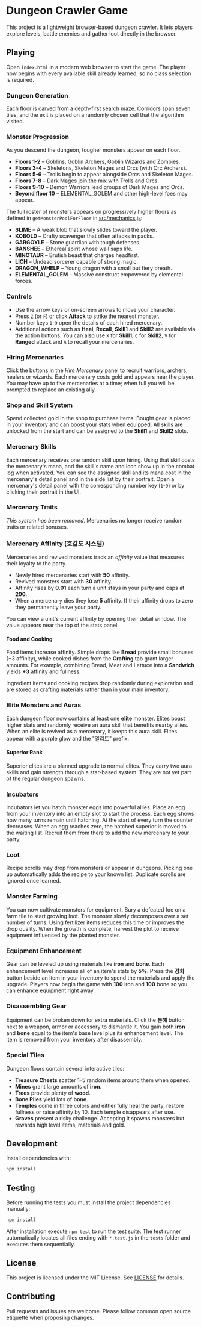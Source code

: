 # Dungeon Crawler Game

This project is a lightweight browser-based dungeon crawler. It lets players explore levels, battle enemies and gather loot directly in the browser.

## Playing

Open `index.html` in a modern web browser to start the game. The player now begins with every available skill already learned, so no class selection is required.

### Dungeon Generation
Each floor is carved from a depth-first search maze. Corridors span seven tiles,
and the exit is placed on a randomly chosen cell that the algorithm visited.

### Monster Progression

As you descend the dungeon, tougher monsters appear on each floor.

- **Floors 1-2** – Goblins, Goblin Archers, Goblin Wizards and Zombies.
- **Floors 3-4** – Skeletons, Skeleton Mages and Orcs (with Orc Archers).
- **Floors 5-6** – Trolls begin to appear alongside Orcs and Skeleton Mages.
- **Floors 7-8** – Dark Mages join the mix with Trolls and Orcs.
- **Floors 9-10** – Demon Warriors lead groups of Dark Mages and Orcs.
- **Beyond floor 10** – ELEMENTAL_GOLEM and other high-level foes may appear.

The full roster of monsters appears on progressively higher floors as defined in
`getMonsterPoolForFloor` in [src/mechanics.js](src/mechanics.js):

- **SLIME** – A weak blob that slowly slides toward the player.
- **KOBOLD** – Crafty scavenger that often attacks in packs.
- **GARGOYLE** – Stone guardian with tough defenses.
- **BANSHEE** – Ethereal spirit whose wail saps life.
- **MINOTAUR** – Brutish beast that charges headfirst.
- **LICH** – Undead sorcerer capable of strong magic.
- **DRAGON_WHELP** – Young dragon with a small but fiery breath.
- **ELEMENTAL_GOLEM** – Massive construct empowered by elemental forces.

### Controls

- Use the arrow keys or on-screen arrows to move your character.
- Press `Z` (or `F`) or click **Attack** to strike the nearest monster.
- Number keys `1`-`9` open the details of each hired mercenary.
- Additional actions such as **Heal**, **Recall**, **Skill1** and **Skill2** are available via the action buttons. You can also use `X` for **Skill1**, `C` for **Skill2**, `V` for **Ranged** attack and `A` to recall your mercenaries.

### Hiring Mercenaries

Click the buttons in the *Hire Mercenary* panel to recruit warriors, archers, healers or wizards. Each mercenary costs gold and appears near the player. You may have up to five mercenaries at a time; when full you will be prompted to replace an existing ally.

### Shop and Skill System

Spend collected gold in the shop to purchase items. Bought gear is placed in your inventory and can boost your stats when equipped. All skills are unlocked from the start and can be assigned to the **Skill1** and **Skill2** slots.

### Mercenary Skills

Each mercenary receives one random skill upon hiring. Using that skill costs the
mercenary's mana, and the skill's name and icon show up in the combat log when
activated. You can see the assigned skill and its mana cost in the mercenary's
detail panel and in the side list by their portrait. Open a mercenary's detail
panel with the corresponding number key (`1`-`9`) or by clicking their portrait
in the UI.


### Mercenary Traits

*This system has been removed.* Mercenaries no longer receive random traits or related bonuses.

### Mercenary Affinity (호감도 시스템)

Mercenaries and revived monsters track an *affinity* value that measures their
loyalty to the party.

- Newly hired mercenaries start with **50** affinity.
- Revived monsters start with **30** affinity.
- Affinity rises by **0.01** each turn a unit stays in your party and caps at **200**.
- When a mercenary dies they lose **5** affinity. If their affinity drops to zero
  they permanently leave your party.

You can view a unit's current affinity by opening their detail window. The value
appears near the top of the stats panel.

#### Food and Cooking

Food items increase affinity. Simple drops like **Bread** provide small bonuses
(+3 affinity), while cooked dishes from the **Crafting** tab grant larger
amounts. For example, combining Bread, Meat and Lettuce into a **Sandwich** yields
**+3** affinity and fullness.

Ingredient items and cooking recipes drop randomly during exploration and are
stored as crafting materials rather than in your main inventory.

### Elite Monsters and Auras

Each dungeon floor now contains at least one **elite** monster. Elites boast higher stats and randomly receive an aura skill that benefits nearby allies. When an elite is revived as a mercenary, it keeps this aura skill. Elites appear with a purple glow and the "엘리트" prefix.

#### Superior Rank

Superior elites are a planned upgrade to normal elites. They carry two aura skills and gain strength through a star-based system. They are not yet part of the regular dungeon spawns.

### Incubators

Incubators let you hatch monster eggs into powerful allies. Place an egg from your inventory into an empty slot to start the process. Each egg shows how many turns remain until hatching. At the start of every turn the counter decreases. When an egg reaches zero, the hatched superior is moved to the waiting list. Recruit them from there to add the new mercenary to your party.


### Loot

Recipe scrolls may drop from monsters or appear in dungeons. Picking one up automatically adds the recipe to your known list. Duplicate scrolls are ignored once learned.

### Monster Farming

You can now cultivate monsters for equipment. Bury a defeated foe on a farm tile to start growing loot. The monster slowly decomposes over a set number of turns. Using fertilizer items reduces this time or improves the drop quality. When the growth is complete, harvest the plot to receive equipment influenced by the planted monster.

### Equipment Enhancement

Gear can be leveled up using materials like **iron** and **bone**. Each enhancement level increases all of an item's stats by **5%**. Press the **강화** button beside an item in your inventory to spend the materials and apply the upgrade. Players now begin the game with **100** iron and **100** bone so you can enhance equipment right away.

### Disassembling Gear

Equipment can be broken down for extra materials. Click the **분해** button next to a weapon, armor or accessory to dismantle it. You gain both **iron** and **bone** equal to the item's base level plus its enhancement level. The item is removed from your inventory after disassembly.

### Special Tiles

Dungeon floors contain several interactive tiles:

- **Treasure Chests** scatter 1–5 random items around them when opened.
- **Mines** grant large amounts of **iron**.
- **Trees** provide plenty of **wood**.
- **Bone Piles** yield lots of **bone**.
- **Temples** come in three colors and either fully heal the party, restore fullness or raise affinity by 10. Each temple disappears after use.
- **Graves** present a risky challenge. Accepting it spawns monsters but rewards high level items, materials and gold.

## Development

Install dependencies with:

```bash
npm install
```

## Testing

Before running the tests you must install the project dependencies manually:

```bash
npm install
```

After installation execute `npm test` to run the test suite. The test runner
automatically locates all files ending with `*.test.js` in the `tests` folder
and executes them sequentially.

## License

This project is licensed under the MIT License. See [LICENSE](LICENSE) for details.

## Contributing

Pull requests and issues are welcome. Please follow common open source etiquette when proposing changes.
